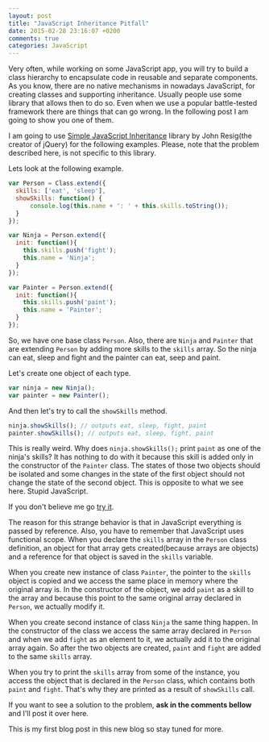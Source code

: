 ```yaml
---
layout: post
title: "JavaScript Inheritance Pitfall"
date: 2015-02-28 23:16:07 +0200
comments: true
categories: JavaScript
---
```



Very often, while working on some JavaScript app, you will try to build a class hierarchy to encapsulate code in reusable and separate components. As you know, there are no native mechanisms in nowadays JavaScript, for creating classes and supporting inheritance. Usually people use some library that allows then to do so. Even when we use a popular battle-tested framework there are things that can go wrong. In the following post I am going to show you one of them.

I am going to use [Simple JavaScript Inheritance](http://ejohn.org/blog/simple-javascript-inheritance/) library by John Resig(the creator of jQuery) for the following examples. Please, note that the problem described here, is not specific to this library.

Lets look at the following example.

```javascript
var Person = Class.extend({
  skills: ['eat', 'sleep'],
  showSkills: function() {
      console.log(this.name + ': ' + this.skills.toString());   
  }
});

var Ninja = Person.extend({
  init: function(){
    this.skills.push('fight');
    this.name = 'Ninja';
  }
});

var Painter = Person.extend({
  init: function(){
    this.skills.push('paint');
    this.name = 'Painter';
  }
});
```

So, we have one base class ```Person```. Also, there are ```Ninja``` and ```Painter``` that are extending ```Person``` by adding more skills to the ```skills``` array. So the ninja can eat, sleep and fight and the painter can eat, seep and paint.

Let's create one object of each type.

```javascript
var ninja = new Ninja();
var painter = new Painter();
```

And then let's try to call the ```showSkills``` method.

```javascript
ninja.showSkills(); // outputs eat, sleep, fight, paint
painter.showSkills(); // outputs eat, sleep, fight, paint
```

This is really weird. Why does ```ninja.showSkills();``` print ```paint``` as one of the ninja's skills? It has nothing to do with it because this skill is added only in the constructor of the ```Painter``` class. The states of those two objects should be isolated and some changes in the state of the first object should not change the state of the second object. This is opposite to what we see here. Stupid JavaScript.

If you don't believe me go [try it](http://jsfiddle.net/stoitsev/BjX3m/).

The reason for this strange behavior is that in JavaScript everything is passed by reference. Also, you have to remember that JavaScript uses functional scope. When you declare the ```skills``` array in the ```Person``` class definition, an object for that array gets created(because arrays are objects) and a reference for that object is saved in the ```skills``` variable. 

When you create new instance of class ```Painter```, the pointer to the ```skills``` object is copied and we access the same place in memory where the original array is. In the constructor of the object, we add ```paint``` as a skill to the array and because this point to the same original array declared in ```Person```, we actually modify it.

When you create second instance of class ```Ninja``` the same thing happen. In the constructor of the class we access the same array declared in ```Person``` and when we add ```fight``` as an element to it, we actually add it to the original array again. So after the two objects are created, ```paint``` and ```fight``` are added to the same ```skills``` array.

When you try to print the ```skills``` array from some of the instance, you access the object that is declared in the ```Person``` class, which contains both ```paint``` and ```fight```. That's why they are printed as a result of ```showSkills``` call.

If you want to see a solution to the problem, __ask in the comments bellow__ and I'll post it over here. 

This is my first blog post in this new blog so stay tuned for more.
